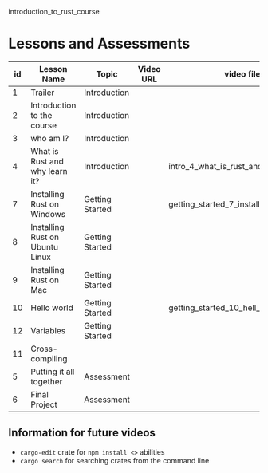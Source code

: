 introduction_to_rust_course

# Lessons and Assessments

| id  | Lesson Name                     | Topic           | Video URL | video file name                              | Assessment URL |
| --- | ------------------------------- | --------------- | --------- | -------------------------------------------- | -------------- |
| 1   | Trailer                         | Introduction    |           |                                              | N/A            |
| 2   | Introduction to the course      | Introduction    |           |                                              | N/A            |
| 3   | who am I?                       | Introduction    |           |                                              | N/A            |
| 4   | What is Rust and why learn it?  | Introduction    |           | intro_4_what_is_rust_and_why_learn_it        | N/A            |
| 7   | Installing Rust on Windows      | Getting Started |           | getting_started_7_installing_rust_on_windows | N/A            |
| 8   | Installing Rust on Ubuntu Linux | Getting Started |           |                                              | N/A            |
| 9   | Installing Rust on Mac          | Getting Started |           |                                              | N/A            |
| 10  | Hello world                     | Getting Started |           | getting_started_10_hell_world                |                |
| 12  | Variables                       | Getting Started |           |                                              |                |
| 11  | Cross-compiling                 |                 |           |                                              |                |
| 5   | Putting it all together         | Assessment      |           |                                              |                |
| 6   | Final Project                   | Assessment      |           |                                              |                |

## Information for future videos

- `cargo-edit` crate for `npm install <>` abilities
- `cargo search` for searching crates from the command line
